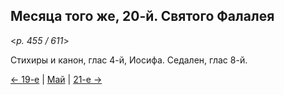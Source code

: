
## Месяца того же, 20-й. Святого Фалалея

<*p. 455 / 611*>

Стихиры и канон, глас 4-й, Иосифа. Седален, глас 8-й.  

[← 19-е](05_19_EUR.ru.md) | [Май](README.md#20-й) | [21-е →](05_21_EUR.ru.md)
